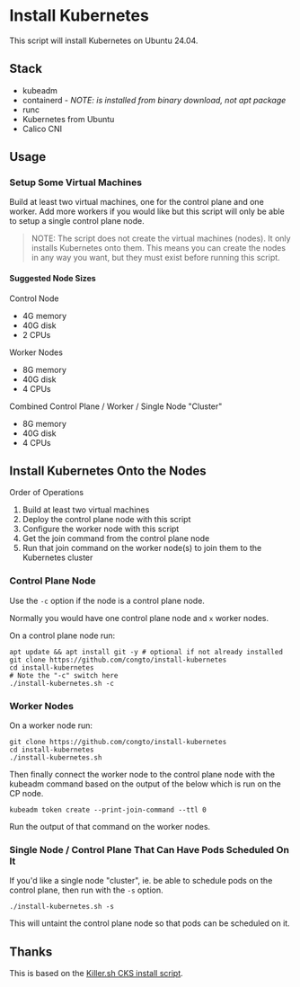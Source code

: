 # Install Kubernetes

This script will install Kubernetes on Ubuntu 24.04.

## Stack 

* kubeadm
* containerd - *NOTE: is installed from binary download, not apt package*
* runc
* Kubernetes from Ubuntu
* Calico CNI

## Usage

### Setup Some Virtual Machines

Build at least two virtual machines, one for the control plane and one worker. Add more workers if you would like but this script will only be able to setup a single control plane node.

> NOTE: The script does not create the virtual machines (nodes). It only installs Kubernetes onto them. This means you can create the nodes in any way you want, but they must exist before running this script.

#### Suggested Node Sizes

Control Node
* 4G memory
* 40G disk
* 2 CPUs

Worker Nodes
* 8G memory
* 40G disk
* 4 CPUs

Combined Control Plane / Worker / Single Node "Cluster"
* 8G memory
* 40G disk
* 4 CPUs

## Install Kubernetes Onto the Nodes

Order of Operations

1. Build at least two virtual machines
1. Deploy the control plane node with this script
2. Configure the worker node with this script
3. Get the join command from the control plane node
4. Run that join command on the worker node(s) to join them to the Kubernetes cluster

### Control Plane Node

Use the `-c` option if the node is a control plane node.

Normally you would have one control plane node and `x` worker nodes.

On a control plane node run:

```
apt update && apt install git -y # optional if not already installed
git clone https://github.com/congto/install-kubernetes
cd install-kubernetes
# Note the "-c" switch here
./install-kubernetes.sh -c
```

### Worker Nodes

On a worker node run:

```
git clone https://github.com/congto/install-kubernetes
cd install-kubernetes
./install-kubernetes.sh
```

Then finally connect the worker node to the control plane node with the kubeadm command based on the output of the below which is run on the CP node.

```
kubeadm token create --print-join-command --ttl 0
```

Run the output of that command on the worker nodes.

### Single Node / Control Plane That Can Have Pods Scheduled On It

If you'd like a single node "cluster", ie. be able to schedule pods on the control plane, then run with the `-s` option.

```
./install-kubernetes.sh -s
```

This will untaint the control plane node so that pods can be scheduled on it.

## Thanks

This is based on the [Killer.sh CKS install script](https://github.com/killer-sh/cks-course-environment).
